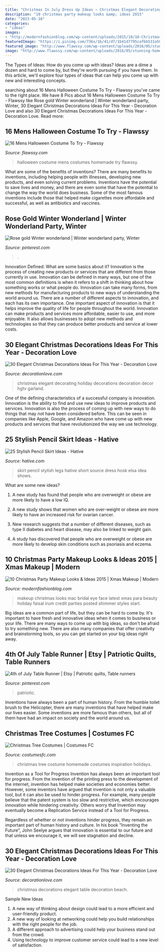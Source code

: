 ```yaml
---
title: "Christmas In July Dress Up Ideas ~ Christmas Elegant Decorating Holiday Decorations Decoration Decor Hgtv Garland"
description: "10 christmas party makeup looks &amp; ideas 2015"
date: "2023-05-18"
categories:
- "ideas"
images:
- "http://modernfashionblog.com/wp-content/uploads/2015/10/10-Christmas-Party-Makeup-Looks-Ideas-2015-Xmas-Makeup-8.jpg"
featuredImage: "https://i.pinimg.com/736x/1b/41/d7/1b41d7795cafbb531a50e74d58604d08.jpg"
featured_image: "http://www.flawssy.com/wp-content/uploads/2016/05/stunning-homemade-Halloween-costumes.jpg"
image: "http://www.flawssy.com/wp-content/uploads/2016/05/stunning-homemade-Halloween-costumes.jpg"
---
```



The Types of Ideas: How do you come up with ideas?
Ideas are a dime a dozen and hard to come by, but they're worth pursuing if you have them. In this article, we'll explore four types of ideas that can help you come up with new and interesting concepts.

	

		
searching about 16 Mens Halloween Costume To Try - Flawssy you've came to the right place. We have 8 Pics about 16 Mens Halloween Costume To Try - Flawssy like Rose gold Winter wonderland | Winter wonderland party, Winter, 30 Elegant Christmas Decorations Ideas For This Year - Decoration Love and also 30 Elegant Christmas Decorations Ideas For This Year - Decoration Love. Read more:
		
    
## 16 Mens Halloween Costume To Try - Flawssy

<img loading=lazy src="http://www.flawssy.com/wp-content/uploads/2016/05/stunning-homemade-Halloween-costumes.jpg" onerror="this.onerror=null;this.src='https://tse3.mm.bing.net/th?id=OIP.XhkC62pHs_UY-hR8qClJQQHaPj&amp;pid=15.1';" alt="16 Mens Halloween Costume To Try - Flawssy">

_Source: flawssy.com_

>halloween costume mens costumes homemade try flawssy. 

	

What are some of the benefits of inventions?
There are many benefits to inventions, including helping people with illnesses, developing new products, and even solving current problems. Inventions have the potential to save lives and money, and there are even some that have the potential to change the way the world does business. Some of the most famous inventions include those that helped make cigarettes more affordable and successful, as well as antibiotics and vaccines.

    
## Rose Gold Winter Wonderland | Winter Wonderland Party, Winter

<img loading=lazy src="https://i.pinimg.com/736x/1b/41/d7/1b41d7795cafbb531a50e74d58604d08.jpg" onerror="this.onerror=null;this.src='https://tse4.mm.bing.net/th?id=OIP.Fzuh1Wpt4KQgdWAWd0UovAHaJ3&amp;pid=15.1';" alt="Rose gold Winter wonderland | Winter wonderland party, Winter">

_Source: pinterest.com_

>. 

	

Innovation Defined: What are some basics about it?
Innovation is the process of creating new products or services that are different from those currently in use. Innovation can be defined in many ways, but one of the most common definitions is when it refers to a shift in thinking about how something works or what people do. Innovation can take many forms, from new methods for manufacturing products to new ways of understanding the world around us. There are a number of different aspects to innovation, and each has its own importance.
One important aspect of innovation is that it helps improve the quality of life for people throughout the world. Innovation can make products and services more affordable, easier to use, and more enjoyable. It also allows businesses to adopt new methods and technologies so that they can produce better products and service at lower costs.

    
## 30 Elegant Christmas Decorations Ideas For This Year - Decoration Love

<img loading=lazy src="http://www.decorationlove.com/wp-content/uploads/2016/08/Elegant-Christmas-Garland-Decorating-Ideas.jpeg" onerror="this.onerror=null;this.src='https://tse4.mm.bing.net/th?id=OIP.Ve6B8NRWxV9i9plE2XoXUwHaJ4&amp;pid=15.1';" alt="30 Elegant Christmas Decorations Ideas For This Year - Decoration Love">

_Source: decorationlove.com_

>christmas elegant decorating holiday decorations decoration decor hgtv garland. 

	

One of the defining characteristics of a successful company is innovation. Innovation is the ability to find and use new ideas to improve products and services. Innovation is also the process of coming up with new ways to do things that may not have been considered before. This can be seen in companies like Apple, Google, and Amazon who have come up with new products and services that have revolutionized the way we use technology.

    
## 25 Stylish Pencil Skirt Ideas - Hative

<img loading=lazy src="http://hative.com/wp-content/uploads/2015/02/pencil-skirt-ideas/4-stylish-pencil-skirt-ideas.jpg" onerror="this.onerror=null;this.src='https://tse4.mm.bing.net/th?id=OIP.GevIs-qIf2SKPFyapvI1kQHaO0&amp;pid=15.1';" alt="25 Stylish Pencil Skirt Ideas - Hative">

_Source: hative.com_

>skirt pencil stylish legs hative short source dress hosk elsa idea shows. 

	

What are some new ideas?
1. A new study has found that people who are overweight or obese are more likely to have a low IQ.
2. A new study shows that women who are over-weight or obese are more likely to have an increased risk for ovarian cancer.

3. New research suggests that a number of different diseases, such as type II diabetes and heart disease, may also be linked to weight gain.

4. A study has discovered that people who are overweight or obese are more likely to develop skin conditions such as psoriasis and eczema.

    
## 10 Christmas Party Makeup Looks &amp; Ideas 2015 | Xmas Makeup | Modern

<img loading=lazy src="http://modernfashionblog.com/wp-content/uploads/2015/10/10-Christmas-Party-Makeup-Looks-Ideas-2015-Xmas-Makeup-8.jpg" onerror="this.onerror=null;this.src='https://tse4.mm.bing.net/th?id=OIP.aiWJtsM8OoBcf8n89yo_lgHaLD&amp;pid=15.1';" alt="10 Christmas Party Makeup Looks &amp; Ideas 2015 | Xmas Makeup | Modern">

_Source: modernfashionblog.com_

>makeup christmas looks mac bridal eye face latest xmas para beauty holiday faisal irum credit parties posted shimmer styles start. 

	

Big ideas are a common part of life, but they can be hard to come by. It's important to have fresh and innovative ideas when it comes to business or your life. There are many ways to come up with big ideas, so don't be afraid to try something new. There are also many companies that offer creativity and brainstorming tools, so you can get started on your big ideas right away.

    
## 4th Of July Table Runner | Etsy | Patriotic Quilts, Table Runners

<img loading=lazy src="https://i.pinimg.com/736x/d3/0b/db/d30bdb8719173d5258fbeb3138466877.jpg" onerror="this.onerror=null;this.src='https://tse4.mm.bing.net/th?id=OIP.7SRKueyXd6JCXZ5urOnF-QHaJ4&amp;pid=15.1';" alt="4th of July Table Runner | Etsy | Patriotic quilts, Table runners">

_Source: pinterest.com_

>patriotic. 

	

Inventions have always been a part of human history. From the humble toilet brush to the Helicopter, there are many inventions that have helped make our lives easier. Some inventions are more famous than others, but all of them have had an impact on society and the world around us.

    
## Christmas Tree Costumes | Costumes FC

<img loading=lazy src="http://www.costumesfc.com/wp-content/uploads/2014/11/Homemade-Christmas-Tree-Costume.jpg" onerror="this.onerror=null;this.src='https://tse1.mm.bing.net/th?id=OIP._0qMk_fw3YrK-Ub9UG4joAHaM9&amp;pid=15.1';" alt="Christmas Tree Costumes | Costumes FC">

_Source: costumesfc.com_

>christmas tree costume homemade costumes inspiration holidays. 

	

Invention as a Tool for Progress
Invention has always been an important tool for progress. From the invention of the printing press to the development of the internet, invention has helped make societies and economies better. 
However, some inventors have argued that invention is not only a valuable tool, but it can also be used to hinder progress. For example, many people believe that the patent system is too slow and restrictive, which encourages innovation while hindering creativity. Others worry that Invention may eventually become a Replication Service instead of a Tool for Progress.

Regardless of whether or not inventions hinder progress, they remain an important part of human history and culture. In his book "Inventing the Future", John Seelye argues that innovation is essential to our future and that unless we encourage it, we will see stagnation and decline.

    
## 30 Elegant Christmas Decorations Ideas For This Year - Decoration Love

<img loading=lazy src="http://decorationlove.com/wp-content/uploads/2016/08/Beach-Christmas-Table-Decorations-1.jpg" onerror="this.onerror=null;this.src='https://tse3.mm.bing.net/th?id=OIP.RKifp80tIDFb3C6Chkg62AHaJ4&amp;pid=15.1';" alt="30 Elegant Christmas Decorations Ideas For This Year - Decoration Love">

_Source: decorationlove.com_

>christmas decorations elegant table decoration beach. 

	

Sample New Ideas
1. A new way of thinking about design could lead to a more efficient and user-friendly product.
2. A new way of looking at networking could help you build relationships with the right people for the job.
3. A different approach to advertising could help your business stand out from the crowd.
4. Using technology to improve customer service could lead to a new level of satisfaction.

